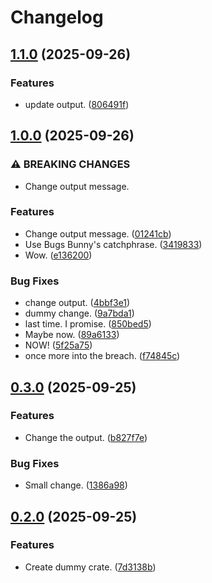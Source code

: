 # Changelog

## [1.1.0](https://github.com/alisamji-ybor/dummy/compare/hello-world-v1.0.0...hello-world-v1.1.0) (2025-09-26)


### Features

* update output. ([806491f](https://github.com/alisamji-ybor/dummy/commit/806491fb43bceb0e30650bd0d16ff3bc084fd155))

## [1.0.0](https://github.com/alisamji-ybor/dummy/compare/hello-world-v0.3.0...hello-world-v1.0.0) (2025-09-26)


### ⚠ BREAKING CHANGES

* Change output message.

### Features

* Change output message. ([01241cb](https://github.com/alisamji-ybor/dummy/commit/01241cbf375fd204488eb3577153bdecd9f64a92))
* Use Bugs Bunny's catchphrase. ([3419833](https://github.com/alisamji-ybor/dummy/commit/34198336648d4a3171ede1b1aa829c2a18eb26e3))
* Wow. ([e136200](https://github.com/alisamji-ybor/dummy/commit/e136200e01f9efcb679cdb60cb294f3032618450))


### Bug Fixes

* change output. ([4bbf3e1](https://github.com/alisamji-ybor/dummy/commit/4bbf3e1f4d7e177405fd1d51fdee76886f8b8a8d))
* dummy change. ([9a7bda1](https://github.com/alisamji-ybor/dummy/commit/9a7bda18cf780dedc6f59e26f61169ff1fd1fe44))
* last time. I promise. ([850bed5](https://github.com/alisamji-ybor/dummy/commit/850bed54b3d6ec2578a9aeb62b79cff80963f6be))
* Maybe now. ([89a6133](https://github.com/alisamji-ybor/dummy/commit/89a6133a0d5dade81d13d4aaab341b480d747590))
* NOW! ([5f25a75](https://github.com/alisamji-ybor/dummy/commit/5f25a758150c24b0aae5db1841c84c1c5dbeb099))
* once more into the breach. ([f74845c](https://github.com/alisamji-ybor/dummy/commit/f74845ccdc3349183ede68eb34ff867356fbd2ed))

## [0.3.0](https://github.com/alisamji-ybor/dummy/compare/hello-world-v0.2.0...hello-world-v0.3.0) (2025-09-25)


### Features

* Change the output. ([b827f7e](https://github.com/alisamji-ybor/dummy/commit/b827f7efb61b8e6e619f77ab4f6157d2edf82c7d))


### Bug Fixes

* Small change. ([1386a98](https://github.com/alisamji-ybor/dummy/commit/1386a98b45b51f9ef0563558f72d3999d73c8ee2))

## [0.2.0](https://github.com/alisamji-ybor/dummy/compare/hello-world-v0.1.0...hello-world-v0.2.0) (2025-09-25)


### Features

* Create dummy crate. ([7d3138b](https://github.com/alisamji-ybor/dummy/commit/7d3138baf1f9b06d48cd388ce7965bf6a4f45e72))
